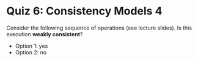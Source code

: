 # Quiz 6: Consistency Models 4

Consider the following sequence of operations (see lecture slides). Is this execution **weakly consistent**?

- Option 1: yes
- Option 2: no
